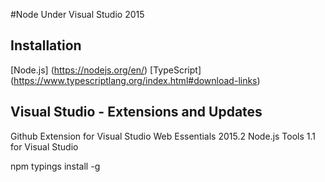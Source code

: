 #Node Under Visual Studio 2015

Installation
----------------------
[Node.js] (https://nodejs.org/en/)
[TypeScript] (https://www.typescriptlang.org/index.html#download-links)

Visual Studio - Extensions and Updates
--------------------------
Github Extension for Visual Studio
Web Essentials 2015.2
Node.js Tools 1.1 for Visual Studio

npm typings install -g

